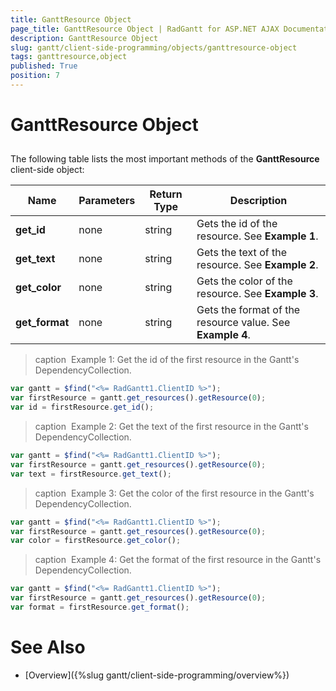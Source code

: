 ```yaml
---
title: GanttResource Object
page_title: GanttResource Object | RadGantt for ASP.NET AJAX Documentation
description: GanttResource Object
slug: gantt/client-side-programming/objects/ganttresource-object
tags: ganttresource,object
published: True
position: 7
---
```


# GanttResource Object



## 

The following table lists the most important methods of the **GanttResource** client-side object:


| Name | Parameters | Return Type | Description |
| ------ | ------ | ------ | ------ |
| **get_id** |none|string|Gets the id of the resource. See **Example 1**.|
| **get_text** |none|string|Gets the text of the resource.  See **Example 2**.|
| **get_color** |none|string|Gets the color of the resource.  See **Example 3**.|
| **get_format** |none|string|Gets the format of the resource value.  See **Example 4**.|


>caption  Example 1: Get the id of the first resource in the Gantt's DependencyCollection.
````JavaScript
var gantt = $find("<%= RadGantt1.ClientID %>");
var firstResource = gantt.get_resources().getResource(0); 	
var id = firstResource.get_id();	 
````

>caption  Example 2: Get the text of the first resource in the Gantt's DependencyCollection.
````JavaScript
var gantt = $find("<%= RadGantt1.ClientID %>");
var firstResource = gantt.get_resources().getResource(0); 
var text = firstResource.get_text();	 
````

>caption  Example 3: Get the color of the first resource in the Gantt's DependencyCollection.
````JavaScript
var gantt = $find("<%= RadGantt1.ClientID %>");
var firstResource = gantt.get_resources().getResource(0); 
var color = firstResource.get_color();	 
````

>caption  Example 4: Get the format of the first resource in the Gantt's DependencyCollection.
````JavaScript
var gantt = $find("<%= RadGantt1.ClientID %>");
var firstResource = gantt.get_resources().getResource(0); 
var format = firstResource.get_format();	 
````

# See Also

 * [Overview]({%slug gantt/client-side-programming/overview%})
